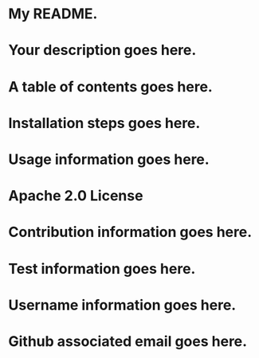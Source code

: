   # My README.
  
  # Your description goes here.
  
  # A table of contents goes here.
  
  # Installation steps goes here.
  
  # Usage information goes here.
  
  # Apache 2.0 License
  
  # Contribution information goes here.
  
  # Test information goes here.
  
  # Username information goes here.
  
  # Github associated email goes here.
